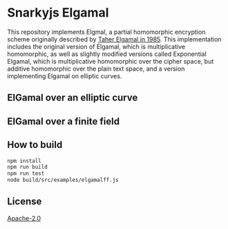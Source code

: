 # Snarkyjs Elgamal

This repository implements Elgmal, a partial homomorphic encryption scheme originally described by [Taher Elgamal in 1985](https://caislab.kaist.ac.kr/lecture/2010/spring/cs548/basic/B02.pdf). This implementation includes the original version of Elgamal, which is multiplicative homomorphic, as well as slightly modified versions called Exponential Elgamal, which is multiplicative homomorphic over the cipher space, but additive homomorphic over the plain text space, and a version implementing Elgamal on elliptic curves.

## ElGamal over an elliptic curve

## ElGamal over a finite field

## How to build

```sh
npm install
npm run build
npm run test
node build/src/examples/elgamalff.js
```

## License

[Apache-2.0](LICENSE)

